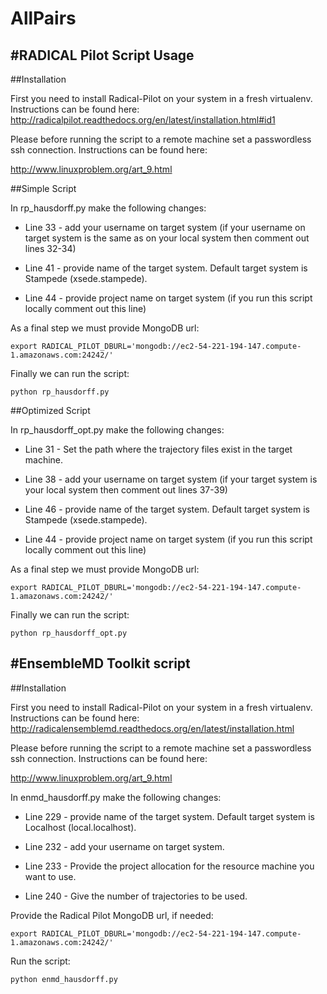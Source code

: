 AllPairs
========

#RADICAL Pilot Script Usage
--------------------
##Installation

First you need to install Radical-Pilot on your system in a fresh virtualenv. Instructions can be found here:
http://radicalpilot.readthedocs.org/en/latest/installation.html#id1

Please before running the script to a remote machine set a passwordless ssh connection.
Instructions can be found here:

http://www.linuxproblem.org/art_9.html

##Simple Script

In rp_hausdorff.py make the following changes:
* Line 33 - add your username on target system (if your username on target system is the same as on your local system then comment out
lines 32-34)

* Line 41 - provide name of the target system. Default target system is Stampede (xsede.stampede).

* Line 44 - provide project name on target system (if you run this script locally comment out this line)

As a final step we must provide MongoDB url:
```
export RADICAL_PILOT_DBURL='mongodb://ec2-54-221-194-147.compute-1.amazonaws.com:24242/'
```

Finally we can run the script:
```
python rp_hausdorff.py
```
 
##Optimized Script

In rp_hausdorff_opt.py make the following changes:
* Line 31 - Set the path where the trajectory files exist in the target machine.

* Line 38 - add your username on target system (if your target system is your local system then comment out lines 37-39)

* Line 46 - provide name of the target system. Default target system is Stampede (xsede.stampede).

* Line 44 - provide project name on target system (if you run this script locally comment out this line)

As a final step we must provide MongoDB url:
```
export RADICAL_PILOT_DBURL='mongodb://ec2-54-221-194-147.compute-1.amazonaws.com:24242/'
```

Finally we can run the script:
```
python rp_hausdorff_opt.py
```


#EnsembleMD Toolkit script
--------------------
##Installation


First you need to install Radical-Pilot on your system in a fresh virtualenv. Instructions can be found here:
http://radicalensemblemd.readthedocs.org/en/latest/installation.html

Please before running the script to a remote machine set a passwordless ssh connection.
Instructions can be found here:

http://www.linuxproblem.org/art_9.html

In enmd_hausdorff.py make the following changes:
* Line 229 - provide name of the target system. Default target system is Localhost (local.localhost).

* Line 232 - add your username on target system.

* Line 233 - Provide the project allocation for the resource machine you want to use.

* Line 240 - Give the number of trajectories to be used.

Provide the Radical Pilot MongoDB url, if needed:
```
export RADICAL_PILOT_DBURL='mongodb://ec2-54-221-194-147.compute-1.amazonaws.com:24242/'
```
Run the script:
```
python enmd_hausdorff.py
```

